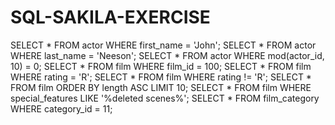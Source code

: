 # SQL-SAKILA-EXERCISE
SELECT * FROM actor WHERE first_name = 'John';
SELECT * FROM actor WHERE last_name = 'Neeson';
SELECT * FROM actor WHERE mod(actor_id, 10) = 0;
SELECT * FROM film WHERE film_id = 100;
SELECT * FROM film WHERE rating = 'R';
SELECT * FROM film WHERE rating != 'R';
SELECT * FROM film ORDER BY length ASC LIMIT 10;
SELECT * FROM film WHERE special_features LIKE '%deleted scenes%'; 
SELECT * FROM film_category WHERE category_id = 11;

